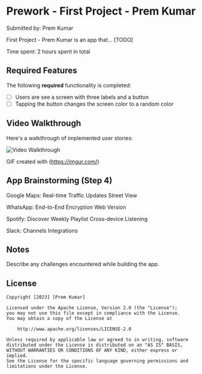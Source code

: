 # Prework - First Project - Prem Kumar

Submitted by: Prem Kumar

First Project - Prem Kumar is an app that... [TODO] 

Time spent: 2 hours spent in total

## Required Features

The following **required** functionality is completed:

- [ ] Users are see a screen with three labels and a button
- [ ] Tapping the button changes the screen color to a random color
 
## Video Walkthrough

Here's a walkthrough of implemented user stories:

![Video Walkthrough](https://i.imgur.com/tE1EKRB.gif)

<!-- Replace this with whatever GIF tool you used! -->
GIF created with (https://imgur.com/)
<!-- Recommended tools:
[Kap](https://getkap.co/) for macOS
[ScreenToGif](https://www.screentogif.com/) for Windows
[peek](https://github.com/phw/peek) for Linux. -->

## App Brainstorming (Step 4)
Google Maps:
Real-time Traffic Updates
Street View

WhatsApp:
End-to-End Encryption
Web Version

Spotify:
Discover Weekly Playlist
Cross-device Listening

Slack:
Channels
Integrations

## Notes

Describe any challenges encountered while building the app.

## License

    Copyright [2023] [Prem Kumar]

    Licensed under the Apache License, Version 2.0 (the "License");
    you may not use this file except in compliance with the License.
    You may obtain a copy of the License at

        http://www.apache.org/licenses/LICENSE-2.0

    Unless required by applicable law or agreed to in writing, software
    distributed under the License is distributed on an "AS IS" BASIS,
    WITHOUT WARRANTIES OR CONDITIONS OF ANY KIND, either express or implied.
    See the License for the specific language governing permissions and
    limitations under the License.
